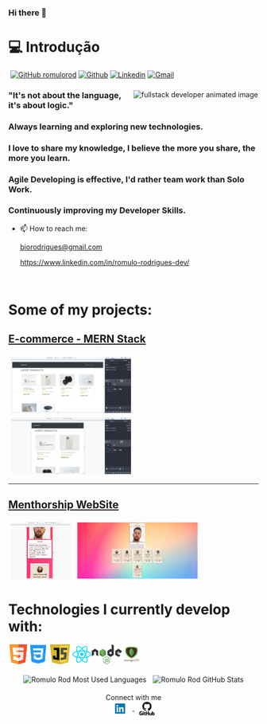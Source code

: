 ### Hi there 👋

<!--
**Romulo Rod** is a ✨ _special_ ✨ repository because its `README.md` (this file) appears on your GitHub profile.

Here are some ideas to get you started:

- 🔭 I’m currently working on ...
- 🌱 I’m currently learning ...
- 👯 I’m looking to collaborate on ...
- 🤔 I’m looking for help with ...
- 💬 Ask me about ...
- 😄 Pronouns: ...
- ⚡ Fun fact: ...
-->

# &#128187; Introdução

​ [![GitHub romulorod](https://img.shields.io/github/followers/vlarysc?label=follow&style=social)](https://github.com/romulorod) [![Github](https://img.shields.io/badge/-Github-000?style=flat&logo=Github&logoColor=white)](https://github.com/romulorod) [![Linkedin](https://img.shields.io/badge/-LinkedIn-blue?style=flat&logo=Linkedin&logoColor=white)](https://www.linkedin.com/in/romulo-rodrigues-dev/) [![Gmail](https://img.shields.io/badge/-Gmail-c14438?style=flat&logo=Gmail&logoColor=white)](mailto:biorrodrigues@yahoo.com.br)

<div>
    <img align="right" width="50%" src="https://raw.githubusercontent.com/trepichio/trepichio/master/assets/code.gif" alt="fullstack developer animated image"/>

### "It's not about the language, it's about logic."

### Always learning and exploring new technologies.

### I love to share my knowledge, I believe the more you share, the more you learn.

### Agile Developing is effective, I'd rather team work than Solo Work.

### Continuously improving my Developer Skills.

- 📫 How to reach me: 
    
    biorodrigues@gmail.com
    
    https://www.linkedin.com/in/romulo-rodrigues-dev/

<br/>

# Some of my projects:

<a href="https://github.com/romulorod/reactecommerce" target="_blank">

## E-commerce - MERN Stack

</a>
<img width="48%" style="padding: 0.3rem" align="center" src="proshop1.png" alt="E-commerce - MERN Stack" />
<img width="48%" style="padding: 0.3rem" align="center" src="proshop2.png" alt="E-commerce - MERN Stack" />

<hr />
<a href="https://github.com/romulorod/menthorship">

## Menthorship WebSite

</a>
<img width="24%" style="padding: 0.3rem" align="center" src="menthorship-site-preview1.png" alt="E-commerce - MERN Stack" />
<img width="48%" style="padding: 0.3rem" align="center" src="menthorship-site-preview2.png" alt="E-commerce - MERN Stack" />

# Technologies I currently develop with:

<p align="left" style="min-width: 300px"> <img src="html5.svg" alt="html5" width="40" height="40"/><img src="css3.png" alt="css3" width="40" height="40"/> <img src="js.png" alt="git" width="40" height="40"/> <img src="react.png" alt="react" width="40" height="40"/><img src="nodejs.png" alt="nodejs" width="60" height="40"/><img src="mongodb.png" alt="mongodb" width="40" height="40"/>

<p align="center">
    <img width="47%" style="padding: 0.3rem" align="center" src="https://github-readme-stats.vercel.app/api/top-langs/?username=romulorod&layout=compact&hide=html&hide_border=true" alt="Romulo Rod Most Used Languages" />
    <img width="47%" style="padding: 0.3rem" align="center" src="https://github-readme-stats.vercel.app/api?username=romulorod&show_icons=true&hide_border=true" alt="Romulo Rod GitHub Stats" /></p>

<p align="center">
Connect with me <br>
<a href="https://www.linkedin.com/in/romulo-rodrigues-dev/">
  <img align="center" alt="Romulo Rod LinkedIn" width="50px" src="linkedin.png" />
</a>
<a href="https://github.com/romulorod">
  <img align="center" alt="Romulo Rod Github" width="50px" src="github.png" />
</a>
